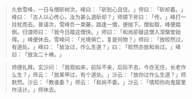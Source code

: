 > 久依雪峰，一日与僧斫树次，峰曰：​「斫到心且住。​」师曰：​「斫却着。​」峰曰：​「古人以心传心，汝为甚么道斫却？​」师掷下斧曰：​「传。​」峰打一拄杖而去。普请次，雪峰负一束藤，路逢一僧，便抛下。僧拟取，峰便踏倒。归谓师曰：​「我今日踏这僧快。​」师曰：​「和尚卻替这僧入涅槃堂始得。​」峰便休去。雪峰问：​「光境俱亡，复是何物？​」师曰：​「放皎然过，有道处。​」峰曰：​「放汝过，作么生道？​」曰：​「皎然亦放和尚过。​」峰曰：​「放汝二十棒。​」

> 师便礼拜。玄沙问：​「我观如来，前际不来，后际不去，今亦无住，长老作么生？​」师云：​「放某甲过，有个道处。​」沙云：​「放你过作么生道？​」师默然。沙云：​「教谁委？​」师云：​「和尚不委。​」沙云：​「情知你向鬼窟里作活计。​」师休去。


